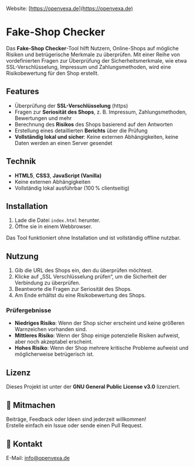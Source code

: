 Website: [https://openvexa.de](https://openvexa.de)
# Fake-Shop Checker

Das **Fake-Shop Checker**-Tool hilft Nutzern, Online-Shops auf mögliche Risiken und betrügerische Merkmale zu überprüfen. Mit einer Reihe von vordefinierten Fragen zur Überprüfung der Sicherheitsmerkmale, wie etwa SSL-Verschlüsselung, Impressum und Zahlungsmethoden, wird eine Risikobewertung für den Shop erstellt.

## Features

- Überprüfung der **SSL-Verschlüsselung** (https)
- Fragen zur **Seriosität des Shops**, z. B. Impressum, Zahlungsmethoden, Bewertungen und mehr
- Berechnung des **Risikos** des Shops basierend auf den Antworten
- Erstellung eines detaillierten **Berichts** über die Prüfung
- **Vollständig lokal und sicher**: Keine externen Abhängigkeiten, keine Daten werden an einen Server gesendet

## Technik

- **HTML5**, **CSS3**, **JavaScript (Vanilla)**
- Keine externen Abhängigkeiten
- Vollständig lokal ausführbar (100 % clientseitig)

## Installation

1. Lade die Datei `index.html` herunter.
2. Öffne sie in einem Webbrowser.

Das Tool funktioniert ohne Installation und ist vollständig offline nutzbar.

## Nutzung

1. Gib die URL des Shops ein, den du überprüfen möchtest.
2. Klicke auf „SSL Verschlüsselung prüfen“, um die Sicherheit der Verbindung zu überprüfen.
3. Beantworte die Fragen zur Seriosität des Shops.
4. Am Ende erhältst du eine Risikobewertung des Shops.

### Prüfergebnisse

- **Niedriges Risiko**: Wenn der Shop sicher erscheint und keine größeren Warnzeichen vorhanden sind.
- **Mittleres Risiko**: Wenn der Shop einige potenzielle Risiken aufweist, aber noch akzeptabel erscheint.
- **Hohes Risiko**: Wenn der Shop mehrere kritische Probleme aufweist und möglicherweise betrügerisch ist.

## Lizenz

Dieses Projekt ist unter der **GNU General Public License v3.0** lizenziert.

## 🙌 Mitmachen

Beiträge, Feedback oder Ideen sind jederzeit willkommen!  
Erstelle einfach ein Issue oder sende einen Pull Request.

## 📩 Kontakt
 
E-Mail: info@openvexa.de
